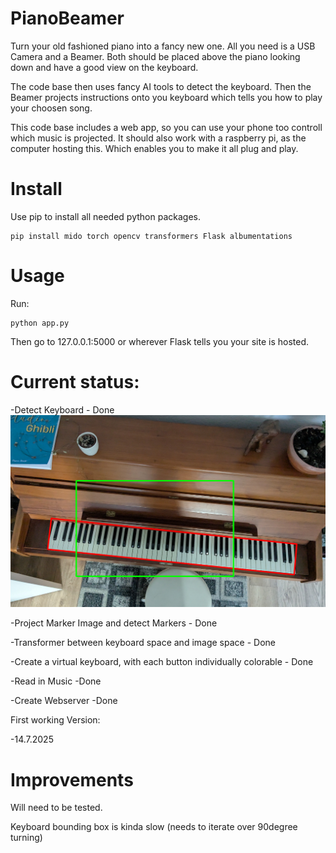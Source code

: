# PianoBeamer

Turn your old fashioned piano into a fancy new one. All you need is a USB Camera and a Beamer. Both should be placed above the piano looking down and have a good view on the keyboard. 

The code base then uses fancy AI tools to detect the keyboard. Then the Beamer projects instructions onto you keyboard which tells you how to play your choosen song.

This code base includes a web app, so you can use your phone too controll which music is projected. It should also work with a raspberry pi, as the computer hosting this. Which enables you to make it all plug and play.

# Install

Use pip to install all needed python packages.

```
pip install mido torch opencv transformers Flask albumentations
```
# Usage

Run:

```
python app.py
```

Then go to 127.0.0.1:5000 or wherever Flask tells you your site is hosted.

# Current status:

-Detect Keyboard - Done
![Keyboard Detection](images/keyboard_beamer_contours.png)

-Project Marker Image and detect Markers - Done

-Transformer between keyboard space and image space - Done

-Create a virtual keyboard, with each button individually colorable - Done 

-Read in Music -Done

-Create Webserver -Done

First working Version:

-14.7.2025


# Improvements
Will need to be tested.

Keyboard bounding box is kinda slow (needs to iterate over 90degree turning)

